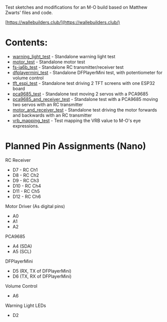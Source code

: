 Test sketches and modifications for an M-O build based on Matthew Zwarts' files and code.

[https://wallebuilders.club/](https://wallebuilders.club/)

# Contents:
* [warning_light_test](https://github.com/shashachu/M-O/tree/main/warning_light_test) - Standalone warning light test
* [motor_test](https://github.com/shashachu/M-O/tree/main/motor_test) - Standalone motor test
* [fs-ia6b_test](https://github.com/shashachu/M-O/tree/main/fs-ia6b_test/) - Standalone RC transmitter/receiver test
* [dfplayermini_test](https://github.com/shashachu/M-O/tree/main/dfplayermini_test/) - Standalone DFPlayerMini test, with potentiometer for volume control
* [tft_espi_test](https://github.com/shashachu/M-O/tree/main/tft_espi_test) - Standalone test driving 2 TFT screens with one ESP32 board
* [pca9685_test](https://github.com/shashachu/M-O/tree/main/pca9685_test) - Standalone test moving 2 servos with a PCA9685
* [pca9685_and_receiver_test](https://github.com/shashachu/M-O/tree/main/pca9685_and_receiver_test) - Standalone test with a PCA9685 moving two servos with an RC transmitter
* [motor_and_receiver_test](https://github.com/shashachu/M-O/tree/main/motor_and_receiver_test) - Standalone test driving the motor forwards and backwards with an RC transmitter
* [vrb_mapping_test](https://github.com/shashachu/M-O/tree/main/vrb_mapping_test) - Test mapping the VRB value to M-O's eye expressions.

# Planned Pin Assignments (Nano)

RC Receiver
* D7 - RC Ch1
* D8 - RC Ch2
* D9 - RC Ch3
* D10 - RC Ch4
* D11 - RC Ch5
* D12 - RC Ch6

Motor Driver (As digital pins)
* A0
* A1
* A2

PCA9685
* A4 (SDA)
* A5 (SCL)

DFPlayerMini
* D5 (RX, TX of DFPlayerMini)
* D6 (TX, RX of DFPlayerMini)

Volume Control
* A6

Warning Light LEDs
* D2
